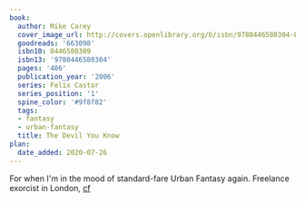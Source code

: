 ```yaml
---
book:
  author: Mike Carey
  cover_image_url: http://covers.openlibrary.org/b/isbn/9780446580304-L.jpg
  goodreads: '663098'
  isbn10: 0446580309
  isbn13: '9780446580304'
  pages: '406'
  publication_year: '2006'
  series: Felix Castor
  series_position: '1'
  spine_color: '#9f8f82'
  tags:
  - fantasy
  - urban-fantasy
  title: The Devil You Know
plan:
  date_added: 2020-07-26
---
```


For when I'm in the mood of standard-fare Urban Fantasy again. Freelance exorcist in London, [cf](https://www.eblong.com/zarf/bookscan/review/carey_mike_the_devil_you_know.html)
